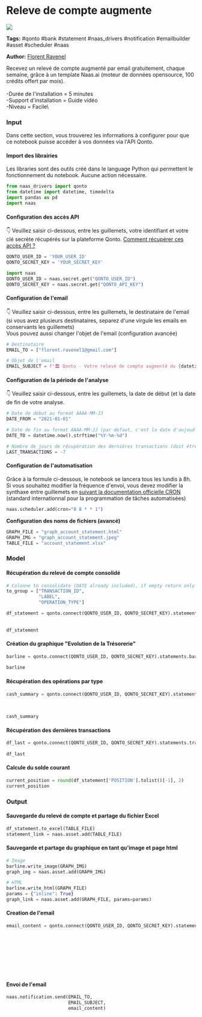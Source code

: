 # Releve de compte augmente

[![](https://naasai-public.s3.eu-west-3.amazonaws.com/open\_in\_naas.svg)](https://app.naas.ai/user-redirect/naas/downloader?url=https://raw.githubusercontent.com/jupyter-naas/awesome-notebooks/master/Qonto/Qonto\_Releve\_de\_compte\_augmente.ipynb)

**Tags:** #qonto #bank #statement #naas\_drivers #notification #emailbuilder #asset #scheduler #naas

**Author:** [Florent Ravenel](https://www.linkedin.com/in/florent-ravenel/)

Recevez un relevé de compte augmenté par email gratuitement, chaque semaine, grâce à un template Naas.ai (moteur de données opensource, 100 crédits offert par mois).\
\
\-Durée de l'installation = 5 minutes\
\-Support d'installation = Guide vidéo\
\-Niveau = Facile\


### Input

Dans cette section, vous trouverez les informations à configurer pour que ce notebook puisse accéder à vos données via l'API Qonto.

#### Import des librairies

Les libraries sont des outils créé dans le language Python qui permettent le fonctionnement du notebook. Aucune action nécessaire.

```python
from naas_drivers import qonto
from datetime import datetime, timedelta
import pandas as pd
import naas
```

#### Configuration des accès API

👇 Veuillez saisir ci-dessous, entre les guillemets, votre identifiant et votre clé secrète récupérés sur la plateforme Qonto. [Comment récupérer ces accès API ?](https://www.notion.so/naas-official/Qonto-driver-Get-your-credentials-0cc97828b4e7467c8bfbcf704a77e5f4)

```python
QONTO_USER_ID = 'YOUR_USER_ID'
QONTO_SECRET_KEY = 'YOUR_SECRET_KEY'
```

```python
import naas
QONTO_USER_ID = naas.secret.get("QONTO_USER_ID")
QONTO_SECRET_KEY = naas.secret.get("QONTO_API_KEY")
```

#### Configuration de l'email

👇 Veuillez saisir ci-dessous, entre les guillemets, le destinataire de l'email (si vous avez plusieurs destinataires, separez d'une virgule les emails en conservants les guillemets)\
Vous pouvez aussi changer l'objet de l'email (configuration avancée)

```python
# Destinataire
EMAIL_TO = ["florent.ravenel1@gmail.com"]

# Objet de l'email
EMAIL_SUBJECT = f"🏛️ Qonto - Votre relevé de compte augmenté du {datetime.now().strftime('%d/%m/%Y')}"
```

#### Configuration de la période de l'analyse

👇 Veuillez saisir ci-dessous, entre les guillemets, la date de début (et la date de fin de votre analyse.

```python
# Date de début au format AAAA-MM-JJ
DATE_FROM = "2021-01-01"

# Date de fin au format AAAA-MM-JJ (par defaut, c'est la date d'aujoud'hui qui est selectionnée)
DATE_TO = datetime.now().strftime("%Y-%m-%d")

# Nombre de jours de récupération des dernières transactions (doit être un chiffre négatif)
LAST_TRANSACTIONS = -7
```

#### Configuration de l'automatisation

Grâce à la formule ci-dessous, le notebook se lancera tous les lundis à 8h.\
Si vous souhaitez modifier la fréquence d'envoi, vous devez modifier la synthaxe entre guillemets en [suivant la documentation officielle CRON](https://crontab.guru) (standard internationnal pour la programmation de tâches automatisées)

```python
naas.scheduler.add(cron="0 8 * * 1")
```

**Configuration des noms de fichiers (avancé)**

```python
GRAPH_FILE = "graph_account_statement.html"
GRAPH_IMG = "graph_account_statement.jpeg"
TABLE_FILE = "account_statement.xlsx"
```

### Model

#### Récupération du relevé de compte consolidé

```python
# Colonne to consolidate (DATE already included), if empty return only DATE, AMOUNT, POSITION
to_group = ["TRANSACTION_ID",
            "LABEL",
            "OPERATION_TYPE"]

df_statement = qonto.connect(QONTO_USER_ID, QONTO_SECRET_KEY).statements.get(to_group=to_group,
                                                                             date_from=DATE_FROM,
                                                                             date_to=DATE_TO)
df_statement
```

#### Création du graphique "Evolution de la Trésorerie"

```python
barline = qonto.connect(QONTO_USER_ID, QONTO_SECRET_KEY).statements.barline(date_from=DATE_FROM,
                                                                            date_to=DATE_TO)
barline
```

#### Récupération des opérations par type

```python
cash_summary = qonto.connect(QONTO_USER_ID, QONTO_SECRET_KEY).statements.summary(summary_type="OPERATION_TYPE",
                                                                                 language="FR",
                                                                                 date_from=DATE_FROM,
                                                                                 date_to=DATE_TO)
cash_summary
```

#### Récupération des dernières transactions

```python
df_last = qonto.connect(QONTO_USER_ID, QONTO_SECRET_KEY).statements.transactions(date_from=LAST_TRANSACTIONS,
                                                                                 date_to=DATE_TO)
df_last
```

#### Calcule du solde courant

```python
current_position = round(df_statement['POSITION'].tolist()[-1], 2)
current_position
```

### Output

#### Sauvegarde du relevé de compte et partage du fichier Excel

```python
df_statement.to_excel(TABLE_FILE)
statement_link = naas.asset.add(TABLE_FILE)
```

#### Sauvegarde et partage du graphique en tant qu'image et page html

```python
# Image
barline.write_image(GRAPH_IMG)
graph_img = naas.asset.add(GRAPH_IMG)

# HTML
barline.write_html(GRAPH_FILE)
params = {"inline": True}
graph_link = naas.asset.add(GRAPH_FILE, params=params)
```

#### Creation de l'email

```python
email_content = qonto.connect(QONTO_USER_ID, QONTO_SECRET_KEY).statements.email(DATE_FROM,
                                                                                DATE_TO,
                                                                                current_position,
                                                                                graph_img,
                                                                                graph_link,
                                                                                cash_summary,
                                                                                LAST_TRANSACTIONS,
                                                                                df_last,
                                                                                statement_link)
```

#### Envoi de l'email

```python
naas.notification.send(EMAIL_TO,
                       EMAIL_SUBJECT,
                       email_content)
```
